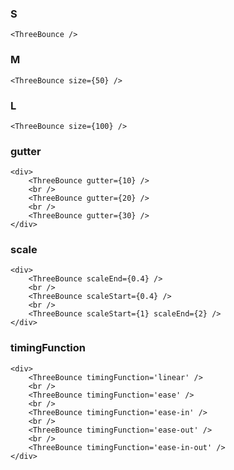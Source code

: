 ### S

    <ThreeBounce />

### M

    <ThreeBounce size={50} />

### L

    <ThreeBounce size={100} />

### gutter
    
    <div>
        <ThreeBounce gutter={10} />
        <br />
        <ThreeBounce gutter={20} />
        <br />
        <ThreeBounce gutter={30} />
    </div>

### scale
    
    <div>
        <ThreeBounce scaleEnd={0.4} />
        <br />
        <ThreeBounce scaleStart={0.4} />
        <br />
        <ThreeBounce scaleStart={1} scaleEnd={2} />
    </div>

### timingFunction

    <div>
        <ThreeBounce timingFunction='linear' />
        <br />
        <ThreeBounce timingFunction='ease' />
        <br />
        <ThreeBounce timingFunction='ease-in' />
        <br />
        <ThreeBounce timingFunction='ease-out' />
        <br />
        <ThreeBounce timingFunction='ease-in-out' />
    </div>

